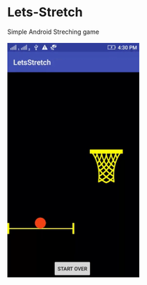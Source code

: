 # Lets-Stretch
Simple Android Streching game
<br><br><img src="https://github.com/pkarira/Lets-Stretch/blob/master/app/src/main/assets/giphy.gif?raw=true" width="300">
